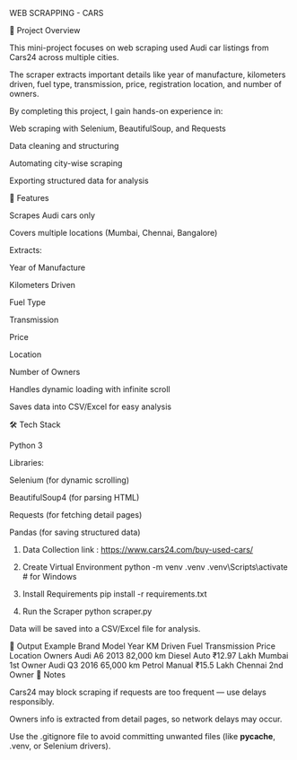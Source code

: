WEB SCRAPPING - CARS

📌 Project Overview

This mini-project focuses on web scraping used Audi car listings from Cars24 across multiple cities.

The scraper extracts important details like year of manufacture, kilometers driven, fuel type, transmission, price, registration location, and number of owners.

By completing this project, I gain hands-on experience in:

Web scraping with Selenium, BeautifulSoup, and Requests

Data cleaning and structuring

Automating city-wise scraping

Exporting structured data for analysis

🎯 Features

Scrapes Audi cars only

Covers multiple locations (Mumbai, Chennai, Bangalore)

Extracts:

Year of Manufacture

Kilometers Driven

Fuel Type

Transmission

Price

Location

Number of Owners

Handles dynamic loading with infinite scroll

Saves data into CSV/Excel for easy analysis

🛠️ Tech Stack

Python 3

Libraries:

Selenium (for dynamic scrolling)

BeautifulSoup4 (for parsing HTML)

Requests (for fetching detail pages)

Pandas (for saving structured data)

1. Data Collection
  link : https://www.cars24.com/buy-used-cars/

3. Create Virtual Environment
python -m venv .venv
.venv\Scripts\activate      # for Windows

4. Install Requirements
pip install -r requirements.txt

5. Run the Scraper
python scraper.py


Data will be saved into a CSV/Excel file for analysis.

📂 Output Example
Brand	Model	Year	KM Driven	Fuel	Transmission	Price	Location	Owners
Audi	A6	2013	82,000 km	Diesel	Auto	₹12.97 Lakh	Mumbai	1st Owner
Audi	Q3	2016	65,000 km	Petrol	Manual	₹15.5 Lakh	Chennai	2nd Owner
📌 Notes

Cars24 may block scraping if requests are too frequent — use delays responsibly.

Owners info is extracted from detail pages, so network delays may occur.

Use the .gitignore file to avoid committing unwanted files (like __pycache__, .venv, or Selenium drivers).
